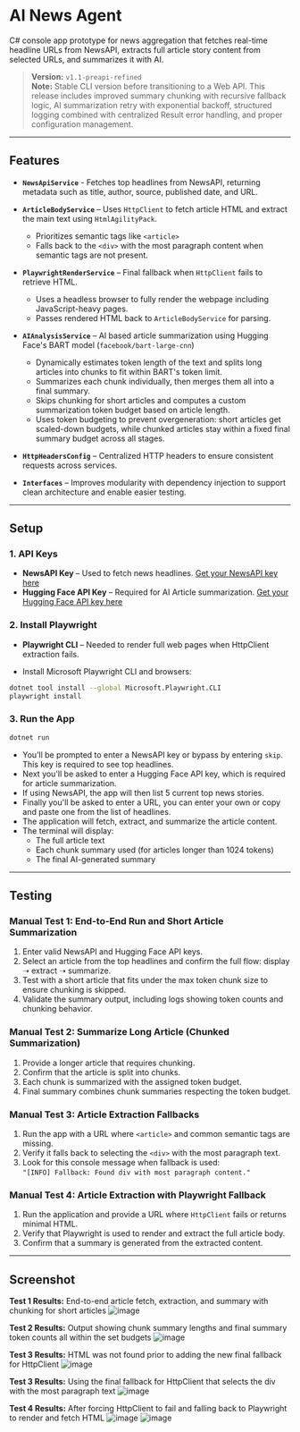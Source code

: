 # AI News Agent

C# console app prototype for news aggregation that fetches real-time headline URLs from NewsAPI, extracts full article story content from selected URLs, and summarizes it with AI.

> **Version:** `v1.1-preapi-refined`  
> **Note:** Stable CLI version before transitioning to a Web API. This release includes improved summary chunking with recursive fallback logic, AI summarization retry with exponential backoff, structured logging combined with centralized Result<T> error handling, and proper configuration management.                   

---

## Features
 
- **`NewsApiService`** - Fetches top headlines from NewsAPI, returning metadata such as title, author, source, published date, and URL.

- **`ArticleBodyService`** – Uses `HttpClient` to fetch article HTML and extract the main text using `HtmlAgilityPack`. 
  - Prioritizes semantic tags like `<article>`
  - Falls back to the `<div>` with the most paragraph content when semantic tags are not present.

- **`PlaywrightRenderService`** – Final fallback when `HttpClient` fails to retrieve HTML.
  - Uses a headless browser to fully render the webpage including JavaScript-heavy pages.
  - Passes rendered HTML back to `ArticleBodyService` for parsing.

- **`AIAnalysisService`** – AI based article summarization using Hugging Face's BART model (`facebook/bart-large-cnn`)
  - Dynamically estimates token length of the text and splits long articles into chunks to fit within BART's token limit.
  - Summarizes each chunk individually, then merges them all into a final summary.
  - Skips chunking for short articles and computes a custom summarization token budget based on article length.
  - Uses token budgeting to prevent overgeneration: short articles get scaled-down budgets, while chunked articles stay within a fixed final summary budget across all stages.

- **`HttpHeadersConfig`** – Centralized HTTP headers to ensure consistent requests across services.

- **`Interfaces`** – Improves modularity with dependency injection to support clean architecture and enable easier testing.

---

## Setup

### 1. API Keys

- **NewsAPI Key** – Used to fetch news headlines. [Get your NewsAPI key here](https://newsapi.org/)
- **Hugging Face API Key** – Required for AI Article summarization. [Get your Hugging Face API key here](https://huggingface.co/)

### 2. Install Playwright

- **Playwright CLI** – Needed to render full web pages when HttpClient extraction fails.

- Install Microsoft Playwright CLI and browsers:

```bash
dotnet tool install --global Microsoft.Playwright.CLI
playwright install
```

### 3. Run the App

```bash
dotnet run
```

- You’ll be prompted to enter a NewsAPI key or bypass by entering `skip`. This key is required to see top headlines.
- Next you'll be asked to enter a Hugging Face API key, which is required for article summarization.
- If using NewsAPI, the app will then list 5 current top news stories.
- Finally you'll be asked to enter a URL, you can enter your own or copy and paste one from the list of headlines.
- The application will fetch, extract, and summarize the article content.
- The terminal will display:
  - The full article text
  - Each chunk summary used (for articles longer than 1024 tokens)
  - The final AI-generated summary

---

## **Testing**

### **Manual Test 1: End-to-End Run and Short Article Summarization**
1. Enter valid NewsAPI and Hugging Face API keys.  
2. Select an article from the top headlines and confirm the full flow: display ➝ extract ➝ summarize.  
3. Test with a short article that fits under the max token chunk size to ensure chunking is skipped.  
4. Validate the summary output, including logs showing token counts and chunking behavior.

### **Manual Test 2: Summarize Long Article (Chunked Summarization)**  
1. Provide a longer article that requires chunking.  
2. Confirm that the article is split into chunks.  
3. Each chunk is summarized with the assigned token budget.  
4. Final summary combines chunk summaries respecting the token budget.

### Manual Test 3: Article Extraction Fallbacks
1. Run the app with a URL where `<article>` and common semantic tags are missing.
2. Verify it falls back to selecting the `<div>` with the most paragraph text.
3. Look for this console message when fallback is used:  
   `"[INFO] Fallback: Found div with most paragraph content."`

### **Manual Test 4: Article Extraction with Playwright Fallback**
1. Run the application and provide a URL where `HttpClient` fails or returns minimal HTML.
2. Verify that Playwright is used to render and extract the full article body.
3. Confirm that a summary is generated from the extracted content.

---

## **Screenshot**
**Test 1 Results:** End-to-end article fetch, extraction, and summary with chunking for short articles
![image](https://github.com/user-attachments/assets/c1b79774-8dea-4c35-a893-f1a99303acd3)

**Test 2 Results:** Output showing chunk summary lengths and final summary token counts all within the set budgets
![image](https://github.com/user-attachments/assets/18c1ed6b-5930-4346-b77c-561d2138e0dc)

**Test 3 Results:** HTML was not found prior to adding the new final fallback for HttpClient
![image](https://github.com/user-attachments/assets/9732163e-75d9-4866-a090-fe3c4eec208a)

**Test 3 Results:** Using the final fallback for HttpClient that selects the div with the most paragraph text
![image](https://github.com/user-attachments/assets/c7516593-e1fb-4fd6-aabe-27324b09db6d)

**Test 4 Results:** After forcing HttpClient to fail and falling back to Playwright to render and fetch HTML
![image](https://github.com/user-attachments/assets/6779ff22-2e4c-44bc-9a9a-ec6d13ed9888)
![image](https://github.com/user-attachments/assets/38fe4f92-aac0-4c07-9be2-3952366f6a8f)

